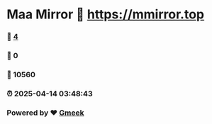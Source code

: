 # Maa Mirror :link: https://mmirror.top 
### :page_facing_up: [4](https://mmirror.top/tag.html) 
### :speech_balloon: 0 
### :hibiscus: 10560 
### :alarm_clock: 2025-04-14 03:48:43 
### Powered by :heart: [Gmeek](https://github.com/Meekdai/Gmeek)
